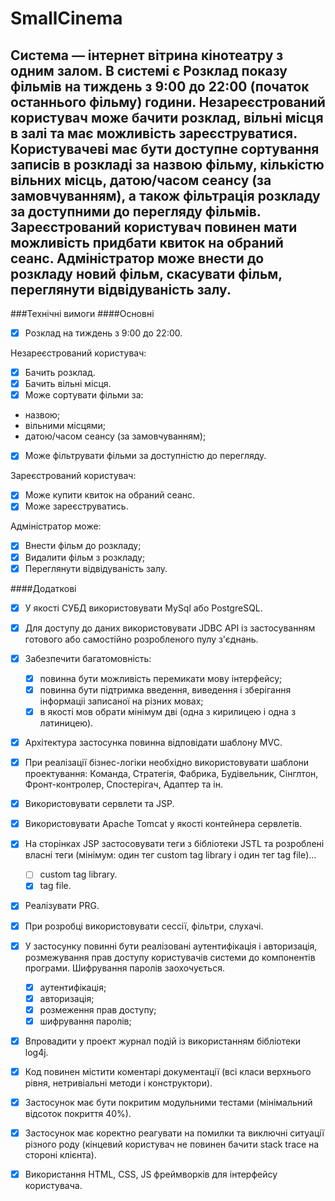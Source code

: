 # SmallCinema

Система — інтернет вітрина **кінотеатру** з одним залом.
В системі є **Розклад** показу фільмів на тиждень з 9:00 до 22:00 (початок останнього фільму) години.
**Незареєстрований користувач** може бачити розклад, вільні місця в залі та має можливість зареєструватися.
Користувачеві має бути доступне сортування записів в розкладі за **назвою** фільму, кількістю **вільних місць**,
**датою/часом** сеансу (за замовчуванням), а також фільтрація розкладу за **доступними до перегляду** фільмів.
**Зареєстрований користувач** повинен мати можливість придбати квиток на обраний сеанс.
**Адміністратор** може внести до розкладу новий фільм, скасувати фільм, переглянути відвідуваність залу.
---

###Технічні вимоги
####Основні
- [x] Розклад на тиждень з 9:00 до 22:00.

Незареєстрований користувач:

- [x] Бачить розклад.
- [x] Бачить вільні місця.
- [x] Може сортувати фільми за:
- назвою;
- вільними місцями;
- датою/часом сеансу (за замовчуванням);
- [x] Може фільтрувати фільми за доступністю до перегляду.

Зареєстрований користувач:

- [x] Може купити квиток на обраний сеанс.
- [x] Може зареєструватись.

Адміністратор може:

- [x] Внести фільм до розкладу;
- [x] Видалити фільм з розкладу;
- [x] Переглянути відвідуваність залу.

####Додаткові

- [x] У якості СУБД використовувати MySql або PostgreSQL.
- [x] Для доступу до даних використовувати JDBC API із застосуванням готового або самостійно розробленого пулу з'єднань.
- [x] Забезпечити багатомовність:
    - [x] повинна бути можливість перемикати мову інтерфейсу;
    - [x] повинна бути підтримка введення, виведення і зберігання інформаціі записаної на різних мовах;
    - [x] в якості мов обрати мінімум дві (одна з кирилицею і одна з латиницею).
- [x] Архітектура застосунка повинна відповідати шаблону MVC.
- [x] При реалізації бізнес-логіки необхідно використовувати шаблони проектування: Команда,
  Стратегія, Фабрика, Будівельник, Сінглтон, Фронт-контролер, Спостерігач, Адаптер та ін.
- [x] Використовувати сервлети та JSP.
- [x] Використовувати Apache Tomcat у якості контейнера сервлетів.
- [x] На сторінках JSP застосовувати теги з бібліотеки JSTL та розроблені власні теги (мінімум: один
  тег custom tag library і один тег tag file)...
    - [ ] custom tag library.
    - [x] tag file.
- [x] Реалізувати PRG.
- [x] При розробці використовувати сессії, фільтри, слухачі.
- [x] У застосунку повинні бути реалізовані аутентифікація і авторизація, розмежування прав
  доступу користувачів системи до компонентів програми. Шифрування паролів заохочується.
    -[x] аутентифікація;
    -[x] авторизація;
    -[x] розмеження прав доступу;
    -[x] шифрування паролів;
- [x] Впровадити у проект журнал подій із використанням бібліотеки log4j.
- [x] Код повинен містити коментарі документації (всі класи верхнього рівня, нетривіальні методи
  і конструктори).
- [x] Застосунок має бути покритим модульними тестами (мінімальний відсоток покриття 40%).
- [x] Застосунок має коректно реагувати на помилки та виключні ситуації різного роду (кінцевий
  користувач не повинен бачити stack trace на стороні клієнта).
- [x] Використання HTML, CSS, JS фреймворків для інтерфейсу користувача.

     